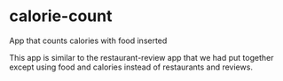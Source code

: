 # calorie-count

App that counts calories with food inserted

This app is similar to the restaurant-review app that we had put together except using food and calories instead of restaurants and reviews.
